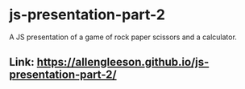 # js-presentation-part-2

A JS presentation of a game of rock paper scissors and a calculator.

## Link: https://allengleeson.github.io/js-presentation-part-2/
